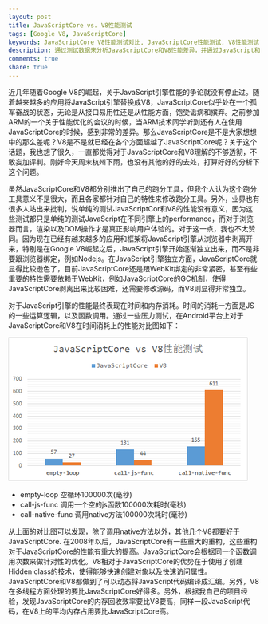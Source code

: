 ```yaml
---
layout: post
title: JavaScriptCore vs. V8性能测试
tags: [Google V8, JavaScriptCore]
keywords: JavaScriptCore V8性能测试对比, JavaScriptCore性能测试, V8性能测试
description: 通过测试数据来分析JavaScriptCore和V8性能差异，并通过JavaScript和V8的具体内部实现原理来讲解二者之间性能差异的原因
comments: true
share: true
---
```


近几年随着Google V8的崛起，关于JavaScript引擎性能的争论就没有停止过。随着越来越多的应用将JavaScript引擎替换成V8，JavaScriptCore似乎处在一个孤军奋战的状态，无论是从接口易用性还是从性能方面，饱受诟病和摈弃。之前参加ARM的一个关于性能优化的会议的时候，当ARM技术同学听到还有人在使用JavaScriptCore的时候，感到非常的差异。那么JavaScriptCore是不是大家想想中的那么差呢？V8是不是就已经在各个方面超越了JavaScriptCore呢？关于这个话题，我也想了很久，一直都觉得对于JavaScriptCore和V8理解的不够透彻，不敢妄加评判。刚好今天周末杭州下雨，也没有其他的好的去处，打算好好的分析下这个问题。

虽然JavaScriptCore和V8都分别推出了自己的跑分工具，但我个人认为这个跑分工具意义不是很大，而且各家都针对自己的特性来修改跑分工具。另外，业界也有很多人站出来批判，说单纯的测试JavaScriptCor和V8的性能没有意义，因为这些测试都只是单纯的测试JavaScript在不同引擎上的performance，而对于浏览器而言，渲染以及DOM操作才是真正影响用户体验的。对于这一点，我也不太赞同。因为现在已经有越来越多的应用和框架将JavaScript引擎从浏览器中剥离开来，特别是在Google V8崛起之后，JavaScript引擎开始逐渐独立出来，而不是非要跟浏览器绑定，例如Nodejs。在JavaScript引擎独立方面，JavaScriptCore就显得比较逊色了，目前JavaScriptCore还是跟WebKit绑定的非常紧密，甚至有些重要的特性需要依赖于WebKit，例如JavaScriptCore的GC机制，使得JavaScriptCore剥离出来比较困难，还需要修改源码，而V8则显得非常独立。

对于JavaScript引擎的性能最终表现在时间和内存消耗。时间的消耗一方面是JS的一些运算逻辑，以及函数调用。通过一些压力测试，在Android平台上对于JavaScriptCore和V8在时间消耗上的性能对比图如下：   


 ![Alt text](/images/jsc-v8-performance.png)

* empty-loop
空循环100000次(毫秒)
* call-js-func
调用一个空的js函数100000次耗时(毫秒)
* call-native-func
调用native方法100000次耗时(毫秒)

<p/>
从上面的对比图可以发现，除了调用native方法以外，其他几个V8都要好于JavaScriptCore. 在2008年以后，JavaScriptCore有一些重大的重构，这些重构对于JavaScriptCore的性能有重大的提高。JavaScriptCore会根据同一个函数调用次数来做针对性的优化。V8相对于JavaScriptCore的优势在于使用了创建Hidden class的技术，使得能够快速创建对象以及快速访问属性。JavaScriptCore和V8都做到了可以动态将JavaScript代码编译成汇编。另外，V8在多线程方面处理的要比JavaScriptCore好得多。另外，根据我自己的项目经验，发现JavaScriptCore的内存回收效率要比V8要高，同样一段JavaScript代码，在V8上的平均内存占用要比JavaScriptCore高。

